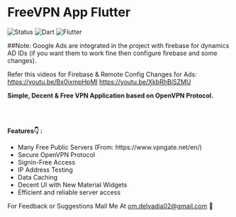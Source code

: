 # FreeVPN App Flutter
![Status](https://img.shields.io/badge/Status-Active-brightgreen)
![Dart](https://img.shields.io/badge/dart-100%25-brightgreen)
![Flutter](https://img.shields.io/badge/Flutter-Cross%20Platform-blue)

##Note: Google Ads are integrated in the project with firebase for dynamics AD IDs (if you want them to work fine then configure firebase and some changes).

Refer this videos for Firebase & Remote Config Changes for Ads: https://youtu.be/Bx0ixmpHpMI
https://youtu.be/XkbRhBiSZMU

<b>Simple, Decent & Free VPN Application based on OpenVPN Protocol.</b></br>

<br>
<br>
  
<b>Features👇 : </b>
<ul>
<li>Many Free Public Servers (From: https://www.vpngate.net/en/)
<li>Secure OpenVPN Protocol
<li>Signin-Free Access
<li>IP Address Testing
<li>Data Caching
<li>Decent UI with New Material Widgets
<li>Efficient and reliable server access
</ul>
 
  
For Feedback or Suggestions Mail Me At om.delvadia02@gmail.com 🙂

